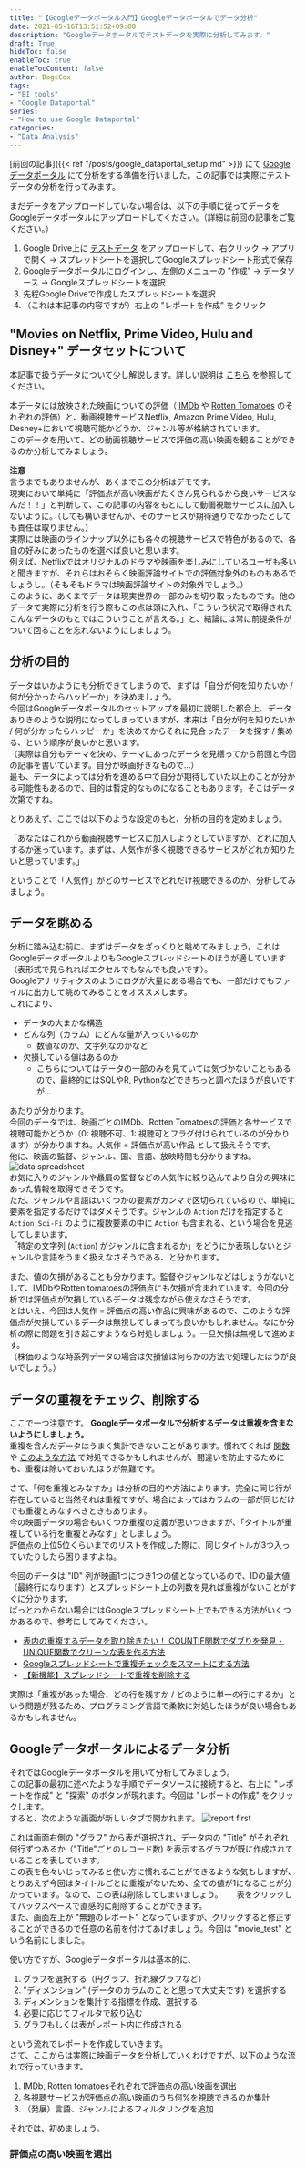```yaml
---
title: "【Googleデータポータル入門】Googleデータポータルでデータ分析"
date: 2021-05-16T13:51:52+09:00
description: "Googleデータポータルでテストデータを実際に分析してみます。"
draft: True
hideToc: false
enableToc: true
enableTocContent: false
author: DogsCox
tags:
- "BI tools"
- "Google Dataportal"
series:
- "How to use Google Dataportal"
categories:
- "Data Analysis"
---
```


[前回の記事]({{< ref "/posts/google_dataportal_setup.md" >}}) にて [Googleデータポータル](https://marketingplatform.google.com/intl/ja/about/data-studio/ "google_dataportal") にて分析をする準備を行いました。この記事では実際にテストデータの分析を行ってみます。  

まだデータをアップロードしていない場合は、以下の手順に従ってデータをGoogleデータポータルにアップロードしてください。（詳細は前回の記事をご覧ください。）

1. Google Drive上に [テストデータ](https://www.kaggle.com/ruchi798/movies-on-netflix-prime-video-hulu-and-disney "test") をアップロードして、右クリック → アプリで開く → スプレッドシートを選択してGoogleスプレッドシート形式で保存
1. Googleデータポータルにログインし、左側のメニューの "作成" → データソース → Googleスプレッドシートを選択
1. 先程Google Driveで作成したスプレッドシートを選択
1. （これは本記事の内容ですが）右上の "レポートを作成" をクリック


## "Movies on Netflix, Prime Video, Hulu and Disney+" データセットについて
本記事で扱うデータについて少し解説します。詳しい説明は [こちら](https://www.kaggle.com/ruchi798/movies-on-netflix-prime-video-hulu-and-disney "test") を参照してください。  

本データには放映された映画についての評価（ [IMDb](https://ja.wikipedia.org/wiki/%E3%82%A4%E3%83%B3%E3%82%BF%E3%83%BC%E3%83%8D%E3%83%83%E3%83%88%E3%83%BB%E3%83%A0%E3%83%BC%E3%83%93%E3%83%BC%E3%83%BB%E3%83%87%E3%83%BC%E3%82%BF%E3%83%99%E3%83%BC%E3%82%B9 "imdb") や [Rotten Tomatoes](https://ja.wikipedia.org/wiki/Rotten_Tomatoes "rotton_toamtoes") のそれぞれの評価）と、動画視聴サービスNetflix, Amazon Prime Video, Hulu, Desney+において視聴可能かどうか、ジャンル等が格納されています。  
このデータを用いて、どの動画視聴サービスで評価の高い映画を観ることができるのか分析してみましょう。  

__注意__  
言うまでもありませんが、あくまでこの分析はデモです。  
現実において単純に「評価点が高い映画がたくさん見られるから良いサービスなんだ！！」と判断して、この記事の内容をもとにして動画視聴サービスに加入しないように。（しても構いませんが、そのサービスが期待通りでなかったとしても責任は取りません。）  
実際には映画のラインナップ以外にも各々の視聴サービスで特色があるので、各自の好みにあったものを選べば良いと思います。  
例えば、Netflixではオリジナルのドラマや映画を楽しみにしているユーザも多いと聞きますが、それらはおそらく映画評論サイトでの評価対象外のものもあるでしょうし。（そもそもドラマは映画評論サイトの対象外でしょう。）  
このように、あくまでデータは現実世界の一部のみを切り取ったものです。他のデータで実際に分析を行う際もこの点は頭に入れ、「こういう状況で取得されたこんなデータのもとではこういうことが言える。」と、結論には常に前提条件がついて回ることを忘れないようにしましょう。   


## 分析の目的
データはいかようにも分析できてしまうので、まずは「自分が何を知りたいか / 何が分かったらハッピーか」を決めましょう。  
今回はGoogleデータポータルのセットアップを最初に説明した都合上、データありきのような説明になってしまっていますが、本来は「自分が何を知りたいか / 何が分かったらハッピーか」を決めてからそれに見合ったデータを探す / 集める、という順序が良いかと思います。  
（実際は自分もテーマを決め、テーマにあったデータを見繕ってから前回と今回の記事を書いています。自分が映画好きなもので...）  
最も、データによっては分析を進める中で自分が期待していた以上のことが分かる可能性もあるので、目的は暫定的なものになることもあります。そこはデータ次第ですね。  

とりあえず、ここでは以下のような設定のもと、分析の目的を定めましょう。  

「あなたはこれから動画視聴サービスに加入しようとしていますが、どれに加入するか迷っています。まずは、人気作が多く視聴できるサービスがどれか知りたいと思っています。」  

ということで「人気作」がどのサービスでどれだけ視聴できるのか、分析してみましょう。  


## データを眺める
分析に踏み込む前に、まずはデータをざっくりと眺めてみましょう。これはGoogleデータポータルよりもGoogleスプレッドシートのほうが適しています（表形式で見られればエクセルでもなんでも良いです）。  
Googleアナリティクスのようにログが大量にある場合でも、一部だけでもファイルに出力して眺めてみることをオススメします。  
これにより、

- データの大まかな構造
- どんな列（カラム）にどんな量が入っているのか
    - 数値なのか、文字列なのかなど
- 欠損している値はあるのか
    - こちらについてはデータの一部のみを見ていては気づかないこともあるので、最終的にはSQLやR, Pythonなどできちっと調べたほうが良いですが...

あたりが分かります。  
今回のデータでは、映画ごとのIMDb、Rotten Tomatoesの評価と各サービスで視聴可能かどうか（0: 視聴不可、1: 視聴可とフラグ付けられているのが分かります）が分かりますね。人気作 = 評価点が高い作品 として扱えそうです。  
他に、映画の監督、ジャンル、国、言語、放映時間も分かりますね。![data spreadsheet](/images/google_dataportal_eda/data_spreadsheet.png "data_spreadsheet")  
お気に入りのジャンルや贔屓の監督などの人気作に絞り込んでより自分の興味にあった情報を取得できそうです。  
ただ、ジャンルや言語はいくつかの要素がカンマで区切られているので、単純に要素を指定するだけではダメそうです。ジャンルの `Action` だけを指定すると `Action,Sci-Fi` のように複数要素の中に `Action` も含まれる、という場合を見逃してしまいます。  
「特定の文字列 (`Action`) がジャンルに含まれるか」をどうにか表現しないとジャンルや言語をうまく扱えなさそうである、と分かります。

また、値の欠損があることも分かります。監督やジャンルなどはしょうがないとして、IMDbやRotten tomatoesの評価点にも欠損が含まれています。今回の分析では評価点が欠損しているデータは残念ながら使えなさそうです。  
とはいえ、今回は人気作 = 評価点の高い作品に興味があるので、このような評価点が欠損しているデータは無視してしまっても良いかもしれません。なにか分析の際に問題を引き起こすようなら対処しましょう。一旦欠損は無視して進めます。  
（株価のような時系列データの場合は欠損値は何らかの方法で処理したほうが良いでしょう。）  


## データの重複をチェック、削除する
ここで一つ注意です。 __Googleデータポータルで分析するデータは重複を含まないようにしましょう。__  
重複を含んだデータはうまく集計できないことがあります。慣れてくれば [関数](https://support.google.com/datastudio/table/6379764?hl=ja "functions") や [このような方法](https://fm-aid.com/bbs2/viewtopic.php?id=3701 "del_dup") で対処できるかもしれませんが、間違いを防止するためにも、重複は除いておいたほうが無難です。  

さて、「何を重複とみなすか」は分析の目的や方法によります。完全に同じ行が存在していると当然それは重複ですが、場合によってはカラムの一部が同じだけでも重複とみなすべきときもあります。  
今の映画データの場合もいくつか重複の定義が思いつきますが、「タイトルが重複している行を重複とみなす」としましょう。  
評価点の上位5位くらいまでのリストを作成した際に、同じタイトルが3つ入っていたりしたら困りますよね。  

今回のデータは "ID" 列が映画1つにつき1つの値となっているので、IDの最大値（最終行になります）とスプレッドシート上の列数を見れば重複がないことがすぐに分かります。  
ぱっとわからない場合にはGoogleスプレッドシート上でもできる方法がいくつかあるので、参考にしてみてください。

- [表内の重複するデータを取り除きたい！ COUNTIF関数でダブりを発見・UNIQUE関数でクリーンな表を作る方法](https://forest.watch.impress.co.jp/docs/serial/googlesps/1216354.html "del_dup_countif")
- [Googleスプレッドシートで重複チェックをスマートにする方法](https://moto.hatenadiary.com/entry/2018/12/02/192131 "del_dup_cond")
- [【新機能】スプレッドシートで重複を削除する](https://spread-sheets.com/useful/data/remove-duplicates/ "del_dup_spreadsheet")

実際は「重複があった場合、どの行を残すか / どのように単一の行にするか」という問題が残るため、プログラミング言語で柔軟に対処したほうが良い場合もあるかもしれません。  


## Googleデータポータルによるデータ分析 
それではGoogleデータポータルを用いて分析してみましょう。  
この記事の最初に述べたような手順でデータソースに接続すると、右上に "レポートを作成" と "探索" のボタンが現れます。今回は "レポートの作成" をクリックします。  
すると、次のような画面が新しいタブで開かれます。 ![report first](/images/google_dataportal_eda/report_first.png "report_first")  

これは画面右側の "グラフ" から表が選択され、データ内の "Title" がそれぞれ何行ずつあるか（"Title"ごとのレコード数) を表示するグラフが既に作成されていることを表しています。  
この表を色々いじってみると使い方に慣れることができるような気もしますが、とりあえず今回はタイトルごとに重複がないため、全ての値が1になることが分かっています。なので、この表は削除してしまいましょう。　　
表をクリックしてバックスペースで直感的に削除することができます。  
また、画面左上が "無題のレポート" となっていますが、クリックすると修正することができるので任意の名前を付けてあげましょう。今回は "movie_test" という名前にしました。  

使い方ですが、Googleデータポータルは基本的に、

1. グラフを選択する（円グラフ、折れ線グラフなど）
1. "ディメンション" (データのカラムのことと思って大丈夫です) を選択する
1. ディメンションを集計する指標を作成、選択する
1. 必要に応じてフィルタで絞り込む
1. グラフもしくは表がレポート内に作成される

という流れでレポートを作成していきます。  
さて、ここからは実際に映画データを分析していくわけですが、以下のような流れで行っていきます。  

1. IMDb, Rotten tomatoesそれぞれで評価点の高い映画を選出
1. 各視聴サービスが評価点の高い映画のうち何%を視聴できるのか集計
1. （発展）言語、ジャンルによるフィルタリングを追加

それでは、初めましょう。  

### 評価点の高い映画を選出


